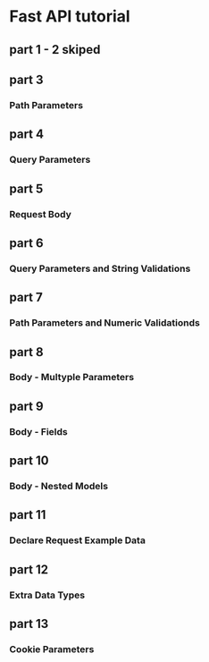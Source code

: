 # Fast API tutorial

## part 1 - 2 skiped


## part 3
### Path Parameters

## part 4
### Query Parameters

## part 5
### Request Body

## part 6
### Query Parameters and String Validations

## part 7
### Path Parameters and Numeric Validationds

## part 8
### Body - Multyple Parameters

## part 9
### Body - Fields

## part 10
### Body - Nested Models

## part 11
### Declare Request Example Data

## part 12
### Extra Data Types

## part 13
### Cookie Parameters